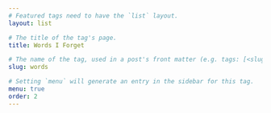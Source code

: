 ```yaml
---
# Featured tags need to have the `list` layout.
layout: list

# The title of the tag's page.
title: Words I Forget

# The name of the tag, used in a post's front matter (e.g. tags: [<slug>]).
slug: words

# Setting `menu` will generate an entry in the sidebar for this tag.
menu: true
order: 2
---
```

